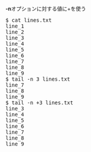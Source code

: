 **-n**オプションに対する値に+を使う
<br/>
<pre>
$ cat lines.txt
line_1
line_2
line_3
line_4
line_5
line_6
line_7
line_8
line_9
$ tail -n 3 lines.txt
line_7
line_8
line_9
$ tail -n +3 lines.txt
line_3
line_4
line_5
line_6
line_7
line_8
line_9
</pre>
